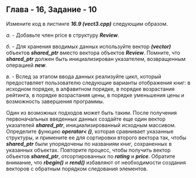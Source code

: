 ## Глава - 16, Задание - 10 

Измените код в листинге ***16.9 (vect3.срр)*** следующим образом.

*а.* - Добавьте член price в структуру ***Review***.

*б.* - Для хранения вводимых данных используйте вектор ***(vector)*** объектов
***shared_ptr<Review>*** вместо вектора объектов ***Review***. Помните, что
***shared_ptr*** должен быть инициализирован указателем, возвращенным
операцией ***new***.

*в.* - Вслед за этапом ввода данных реализуйте цикл, который предоставляет
пользователю следующие варианты отображения книг: в исходном порядке, в
алфавитном порядке, в порядке возрастания рейтинга, в порядке возрастания
цены, в порядке уменьшения цены и возможность завершения программы.

Один из возможных подходов может быть таким. После получения  
первоначальных введенных данных создайте еще один вектор указателей ***shared_ptr***,
инициализированный исходным массивом. Определите функцию ***operator< ()***,
которая сравнивает указанные структуры, и примените ее для сортировки
второго вектора так, чтобы ***shared_ptr*** были упорядочены по названиям книг,
сохраненных в указанных объектах. Повторите процесс, чтобы получить вектор
объектов ***shared_ptr***, отсортированных по ***rating*** и ***price***. Обратите
внимание, что ***rbegin()*** и ***rend()*** избавляют от необходимости создания векторов с
обратным порядком следования элементов.
